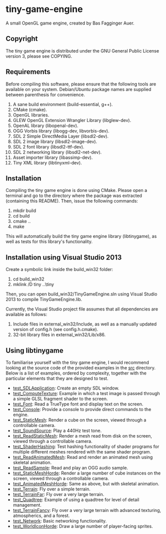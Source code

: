 tiny-game-engine
================

A small OpenGL game engine, created by Bas Fagginger Auer.

Copyright
---------

The tiny game engine is distributed under the GNU General Public License version 3, please see COPYING.

Requirements
------------

Before compiling this software, please ensure that the following tools are available on your system.
Debian/Ubuntu package names are supplied between parenthesis for convenience.

1.   A sane build environment (build-essential, g++).
2.   CMake (cmake).
3.   OpenGL libraries.
4.   GLEW OpenGL Extension Wrangler Library (libglew-dev).
5.   OpenAL library (libopenal-dev).
6.   OGG Vorbis library (libogg-dev, libvorbis-dev).
7.   SDL 2 Simple DirectMedia Layer (libsdl2-dev).
8.   SDL 2 image library (libsdl2-image-dev).
9.   SDL 2 font library (libsdl2-ttf-dev).
10.  SDL 2 networking library (libsdl2-net-dev).
11.  Asset importer library (libassimp-dev).
12.  Tiny XML library (libtinyxml-dev).

Installation
------------

Compiling the tiny game engine is done using CMake.
Please open a terminal and go to the directory where the package was extracted (containing this README).
Then, issue the following commands:

1.   mkdir build
2.   cd build
3.   cmake ..
4.   make

This will automatically build the tiny game engine library (libtinygame), as well as tests for this library's functionality.

Installation using Visual Studio 2013
-------------------------------------

Create a symbolic link inside the build_win32 folder:

1.   cd build_win32
2.   mklink /D tiny ..\tiny

Then, you can open build_win32/TinyGameEngine.sln using Visual Studio 2013 to compile TinyGameEngine.lib.

Currently, the Visual Studio project file assumes that all dependencies are available as follows:
1.   Include files in external_win32/Include, as well as a manually updated version of config.h (see config.h.cmake).
2.   32-bit library files in external_win32/Lib/x86.

Using libtinygame
-----------------

To familiarise yourself with the tiny game engine, I would recommend looking at the source code of the provided examples in the [src](/src/) directory.
Below is a list of examples, ordered by complexity, together with the particular elements that they are designed to test.

*   [test_SDLApplication](/src/test_SDLApplication.cpp): Create an empty SDL window.
*   [test_ComputeTexture](/src/test_ComputeTexture.cpp): Example in which a test image is passed through a simple GLSL fragment shader to the screen.
*   [test_Font](/src/test_Font.cpp): Read a TrueType font and display text on the screen.
*   [test_Console](/src/test_Console.cpp): Provide a console to provide direct commands to the engine.
*   [test_StaticMesh](/src/test_StaticMesh.cpp): Render a cube on the screen, viewed through a controllable camera.
*   [test_SoundSource](/src/test_SoundSource.cpp): Play a 440Hz test tone.
*   [test_ReadStaticMesh](/src/test_ReadStaticMesh.cpp): Render a mesh read from disk on the screen, viewed through a controllable camera.
*   [test_ShaderHashing](/src/test_ShaderHashing.cpp): Test hashing functionality of shader programs for multiple different meshes rendered with the same shader program.
*   [test_ReadAnimatedMesh](/src/test_AnimatedMesh.cpp): Read and render an animated mesh using skeletal animation.
*   [test_ReadSample](/src/test_ReadSample.cpp): Read and play an OGG audio sample.
*   [test_StaticMeshHorde](/src/test_StaticMeshHorde.cpp): Render a large number of cube instances on the screen, viewed through a controllable camera.
*   [test_AnimatedMeshHorde](/src/test_AnimatedMeshHorde.cpp): Same as above, but with skeletal animation.
*   [test_Terrain](/src/test_Terrain.cpp): Fly over a simple terrain.
*   [test_TerrainFar](/src/test_TerrainFar.cpp): Fly over a very large terrain.
*   [test_Quadtree](/src/test_Quadtree.cpp): Example of using a quadtree for level of detail management.
*   [test_TerrainFancy](/src/test_TerrainFancy.cpp): Fly over a very large terrain with advanced texturing, atmospherics, and a forest.
*   [test_Network](/src/test_Network.cpp): Basic networking functionality.
*   [test_WorldIconHorde](/src/test_WorldIconHorde.cpp): Draw a large number of player-facing sprites.

